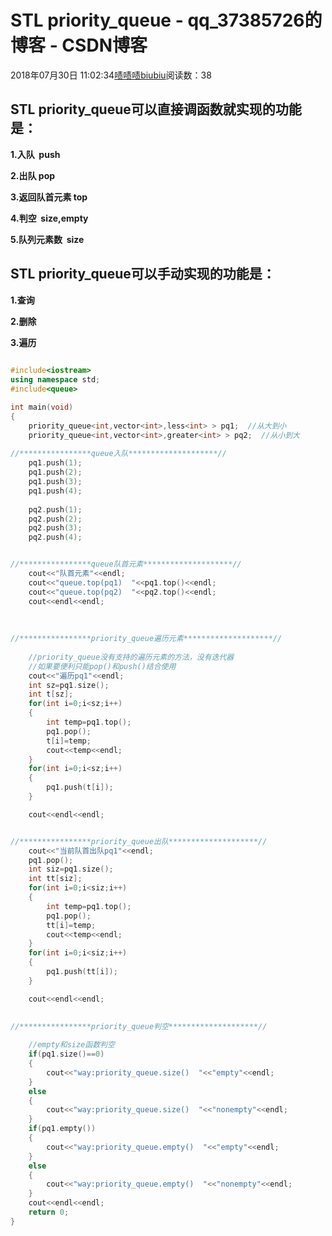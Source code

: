 # STL priority_queue - qq_37385726的博客 - CSDN博客





2018年07月30日 11:02:34[啧啧啧biubiu](https://me.csdn.net/qq_37385726)阅读数：38








## **STL priority_queue可以直接调函数就实现的功能是：**

**1.入队  push**

**2.出队 pop**

**3.返回队首元素 top**

**4.判空  size,empty**

**5.队列元素数  size**



## **STL priority_queue可以手动实现的功能是：**

**1.查询**

**2.删除**

**3.遍历**



```cpp
​
#include<iostream>
using namespace std;
#include<queue>

int main(void)
{
	priority_queue<int,vector<int>,less<int> > pq1;  //从大到小
	priority_queue<int,vector<int>,greater<int> > pq2;  //从小到大
	
//****************queue入队********************// 
	pq1.push(1);
	pq1.push(2);
	pq1.push(3);
	pq1.push(4);
	
	pq2.push(1);
	pq2.push(2);
	pq2.push(3);
	pq2.push(4);


//****************queue队首元素********************// 
	cout<<"队首元素"<<endl;
	cout<<"queue.top(pq1)  "<<pq1.top()<<endl; 
	cout<<"queue.top(pq2)  "<<pq2.top()<<endl; 
	cout<<endl<<endl;
	
	
	
//****************priority_queue遍历元素********************//  
	
	//priority_queue没有支持的遍历元素的方法，没有迭代器
	//如果要便利只能pop()和push()结合使用
	cout<<"遍历pq1"<<endl; 
	int sz=pq1.size();
	int t[sz];
	for(int i=0;i<sz;i++)
	{
		int temp=pq1.top();
		pq1.pop();
		t[i]=temp;
		cout<<temp<<endl;	
	} 
	for(int i=0;i<sz;i++)
	{
		pq1.push(t[i]);
	}

	cout<<endl<<endl;


//****************priority_queue出队********************//  
	cout<<"当前队首出队pq1"<<endl;
	pq1.pop();
	int siz=pq1.size();
	int tt[siz];
	for(int i=0;i<siz;i++)
	{
		int temp=pq1.top();
		pq1.pop();
		tt[i]=temp;
		cout<<temp<<endl;	
	} 
	for(int i=0;i<siz;i++)
	{
		pq1.push(tt[i]);
	}

	cout<<endl<<endl;
	
	
//****************priority_queue判空********************//

	//empty和size函数判空
	if(pq1.size()==0)
	{
		cout<<"way:priority_queue.size()  "<<"empty"<<endl;
	}
	else
	{
		cout<<"way:priority_queue.size()  "<<"nonempty"<<endl;
	}
	if(pq1.empty())
	{
		cout<<"way:priority_queue.empty()  "<<"empty"<<endl;
	}
	else
	{
		cout<<"way:priority_queue.empty()  "<<"nonempty"<<endl;
	}
	cout<<endl<<endl; 
	return 0;
}

​
```





